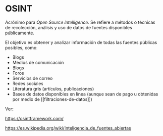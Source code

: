 # OSINT
Acrónimo para *Open Source Intelligence*. Se refiere a métodos o técnicas de recolección, análisis y uso de datos de fuentes disponibles públicamente. 

El objetivo es obtener y analizar información de todas las fuentes públicas posibles, como:

- Blogs
- Medios de comunicación
- Blogs
- Foros
- Servicios de correo
- Redes sociales
- Literatura gris (artículos, publicaciones)
- Bases de datos disponibles en línea (aunque sean de pago u obtenidas por medio de [[filtraciones-de-datos]])

Ver:

https://osintframework.com/

https://es.wikipedia.org/wiki/Inteligencia_de_fuentes_abiertas

